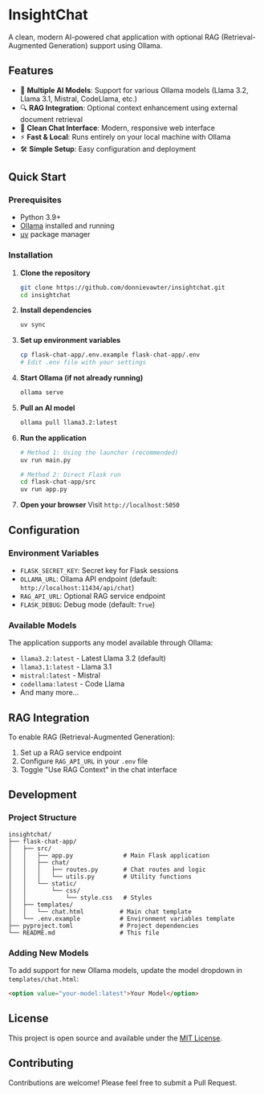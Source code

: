 # InsightChat

A clean, modern AI-powered chat application with optional RAG (Retrieval-Augmented Generation) support using Ollama.

## Features

- 🤖 **Multiple AI Models**: Support for various Ollama models (Llama 3.2, Llama 3.1, Mistral, CodeLlama, etc.)
- 🔍 **RAG Integration**: Optional context enhancement using external document retrieval
- 💬 **Clean Chat Interface**: Modern, responsive web interface
- ⚡ **Fast & Local**: Runs entirely on your local machine with Ollama
- 🛠 **Simple Setup**: Easy configuration and deployment

## Quick Start

### Prerequisites

- Python 3.9+
- [Ollama](https://ollama.ai) installed and running
- [uv](https://github.com/astral-sh/uv) package manager

### Installation

1. **Clone the repository**

   ```bash
   git clone https://github.com/donnievawter/insightchat.git
   cd insightchat
   ```

2. **Install dependencies**

   ```bash
   uv sync
   ```

3. **Set up environment variables**

   ```bash
   cp flask-chat-app/.env.example flask-chat-app/.env
   # Edit .env file with your settings
   ```

4. **Start Ollama (if not already running)**

   ```bash
   ollama serve
   ```

5. **Pull an AI model**

   ```bash
   ollama pull llama3.2:latest
   ```

6. **Run the application**

   ```bash
   # Method 1: Using the launcher (recommended)
   uv run main.py
   
   # Method 2: Direct Flask run
   cd flask-chat-app/src
   uv run app.py
   ```

7. **Open your browser**
   Visit `http://localhost:5050`

## Configuration

### Environment Variables

- `FLASK_SECRET_KEY`: Secret key for Flask sessions
- `OLLAMA_URL`: Ollama API endpoint (default: `http://localhost:11434/api/chat`)
- `RAG_API_URL`: Optional RAG service endpoint
- `FLASK_DEBUG`: Debug mode (default: `True`)

### Available Models

The application supports any model available through Ollama:

- `llama3.2:latest` - Latest Llama 3.2 (default)
- `llama3.1:latest` - Llama 3.1
- `mistral:latest` - Mistral
- `codellama:latest` - Code Llama
- And many more...

## RAG Integration

To enable RAG (Retrieval-Augmented Generation):

1. Set up a RAG service endpoint
2. Configure `RAG_API_URL` in your `.env` file
3. Toggle "Use RAG Context" in the chat interface

## Development

### Project Structure

```
insightchat/
├── flask-chat-app/
│   ├── src/
│   │   ├── app.py              # Main Flask application
│   │   ├── chat/
│   │   │   ├── routes.py       # Chat routes and logic
│   │   │   └── utils.py        # Utility functions
│   │   └── static/
│   │       └── css/
│   │           └── style.css   # Styles
│   ├── templates/
│   │   └── chat.html          # Main chat template
│   └── .env.example           # Environment variables template
├── pyproject.toml             # Project dependencies
└── README.md                  # This file
```

### Adding New Models

To add support for new Ollama models, update the model dropdown in `templates/chat.html`:

```html
<option value="your-model:latest">Your Model</option>
```

## License

This project is open source and available under the [MIT License](LICENSE).

## Contributing

Contributions are welcome! Please feel free to submit a Pull Request.
